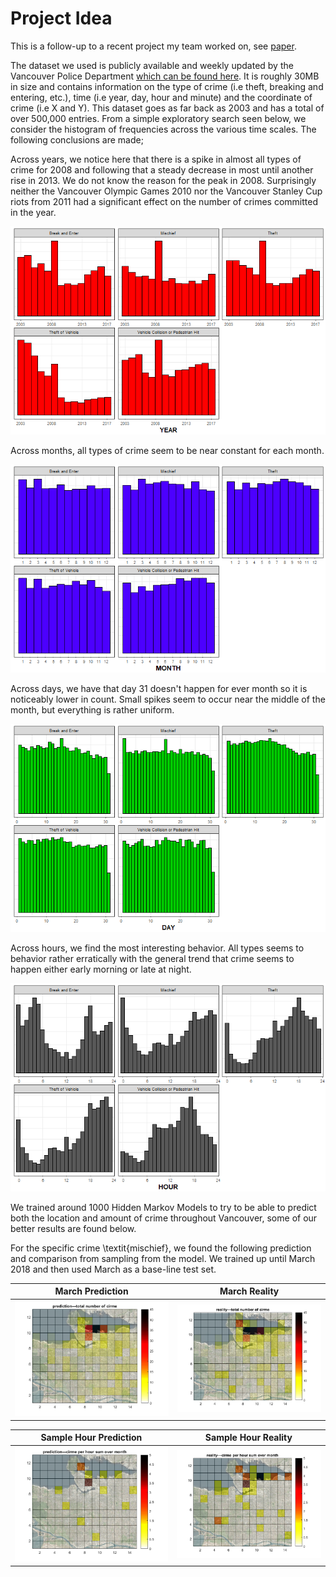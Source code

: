 # Project Idea

This is a follow-up to a recent project my team worked on, see [paper](https://github.com/Mathnstein/Machine_Learning/blob/master/cs540/Project/predictive-policing-vancouver.pdf). 

The dataset we used is publicly available and weekly updated by the Vancouver Police Department [which can be found here](http://data.vancouver.ca/datacatalogue/crime-data.htm). It is roughly 30MB in size and contains information on the type of crime (i.e theft, breaking and entering, etc.), time (i.e year, day, hour and minute) and the coordinate of crime (i.e X and Y). This dataset goes as far back as 2003 and has a total of over 500,000 entries. From a simple exploratory search seen below, we consider the histogram of frequencies across the various time scales. The following conclusions are made;

Across years, we notice here that there is a spike in almost all types of crime for 2008 and following that a steady decrease in most until another rise in 2013. We do not know the reason for the peak in 2008. Surprisingly neither the Vancouver Olympic Games 2010 nor the Vancouver Stanley Cup riots from 2011 had a significant effect on the number of crimes committed in the year.

![alt_text][typeVyear]


Across months, all types of crime seem to be near constant for each month.

![alt_text][typeVmonth]


Across days, we have that day 31 doesn't happen for ever month so it is noticeably lower in count. Small spikes seem to occur near the middle of the month, but everything is rather uniform. 

![alt_text][typeVday]


Across hours, we find the most interesting behavior. All types seems to behavior rather erratically with the general trend that crime seems to happen either early morning or late at night.

![alt_text][typeVhour]


We trained around 1000 Hidden Markov Models to try to be able to predict both the location and amount of crime throughout Vancouver, some of our better results are found below.

For the specific crime \textit{mischief}, we found the following prediction and comparison from sampling from the model. We trained up until March 2018 and then used March as a base-line test set. 

March Prediction            |  March Reality
:-------------------------:|:-------------------------:
![alt_text][predictmonth]  |  ![alt_text][realitymonth]


Sample Hour Prediction            |  Sample Hour Reality
:-------------------------:|:-------------------------:
![alt_text][predicthour]  |  ![alt_text][realityhour]


[typeVyear]:https://github.com/Mathnstein/Machine_Learning/blob/master/cs540/Project/Statistics/type_vs_year.png
[typeVmonth]:https://github.com/Mathnstein/Machine_Learning/blob/master/cs540/Project/Statistics/type_vs_month.png
[typeVday]:https://github.com/Mathnstein/Machine_Learning/blob/master/cs540/Project/Statistics/type_vs_day.png
[typeVhour]:https://github.com/Mathnstein/Machine_Learning/blob/master/cs540/Project/Statistics/type_vs_hour.png

[predictmonth]:https://github.com/Mathnstein/Machine_Learning/blob/master/cs540/Project/Latex/Images/predict.png
[realitymonth]:https://github.com/Mathnstein/Machine_Learning/blob/master/cs540/Project/Latex/Images/real.png
[predicthour]:https://github.com/Mathnstein/Machine_Learning/blob/master/cs540/Project/Latex/Images/predict2hour.png
[realityhour]:https://github.com/Mathnstein/Machine_Learning/blob/master/cs540/Project/Latex/Images/real2hour.png

